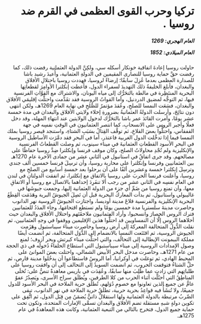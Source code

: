 <h1 dir="rtl">تركيا وحرب القوى العظمى في القرم ضد روسيا .</h1>

<h5 dir="rtl">العام الهجري:  1269

العام الميلادي: 1852

</h5>

<p dir="rtl">حاولت روسيا إعادةَ اتفاقية خونكار أسكله سي، ولكِنَّ الدولة العثمانية رفضت ذلك، كما رفضت حقَّ حماية روسيا للنصارى المقيمين في الدولةِ العثمانية، وأُعيدَ رشيد باشا للصدارة العظمى بعدما عُزِلَ سابقًا؛ إرضاءً لروسيا، فهددت روسيا باحتلالِ الأفلاق والبغدان، فأبلغ الخليفةُ ذلك التهديدَ لسفراء الدول، فأعطت إنكلترا الأوامِرَ لقطعاتِها البحرية المنتَظِرة في مالطة بالتحَرُّك إلى مياه اليونان، والاشتراك مع القوَّاتِ الفرنسية فيها، ثم التوجُّه لمضيق الدردنيل، وأما القواتُ الروسية فقد تقَدَّمت واحتلَّت إقليمَي الأفلاق والبغدان، فسَعَت النمسا للصلحِ، وعُقدَ مؤتمرٌ للصُّلحِ في نهاية العام 1269هـ، ولكن انتهى دون نتائِجَ، وأرسلت الدولةُ العثمانيةُ بضرورةِ إخلاء ولايتي الأفلاق والبغدان في مدة خمسة عشر يومًا، وأمرت القائدَ عمر باشا بالتحَرُّك لدخول الولايتين عند انتهاءِ المهلة، وقد دخل فعلًا وأجبر الروس على الانسحابِ، كما انتصر العثمانيون في الوقتِ نفسِه في جهة القفقاس، واحتلُّوا بعضَ القلاعِ، ثم توقَّف القِتالُ بسَبَبِ الشتاءِ، واستنجد قيصر روسيا بملك النمسا فيما إذا تدخَّلت الدول الغربية فاعتذر، أما في البحرِ فقد دمَّرَت الأساطيل الروسية في البحرِ الأسود القطعاتِ العثمانيةَ في ميناء سينوب، ثم وصلت القطعاتُ الفرنسية والإنكليزية ولم تُجْدِ محاولاتُ الصلح، وكان موقف فرنسا وإنكلترا ضِدَّ روسيا حفاظًا على مصالحهم. وقد جرى اتفاقٌ في استانبول في الثاني عشر من جمادى الآخرة عام 1270هـ بين العثمانيين وفرنسا وإنكلترا على محاربة روسيا، وأن ترسِلَ فرنسا خمسين ألف جندي وترسِلَ إنكلترا خمسة وعشرين ألفًا على أن يرحلوا بعد خمسةِ أسابيع من الصلحِ مع روسيا، وأعلنت فرنسا الحربَ على روسيا بالاتفاق مع إنكلترا، ثم اتفقت الدولتان في لندن في العام نفسِه في الثاني عشر من رجب ألا تنفَرِدَ إحداهما بالاتصال مع روسيا أو الاتفاقِ معها، وأن تمنع روسيا من ضَمِّ أي جزء من الدولة العثمانية إليها، وجمعت جيوشَها في غاليبولي واستانبول، ثم بدأت المعاركُ البحرية قبل أن تَصِلَ الجيوشُ البرية وهَدَمَت القِطَعُ البحرية الإنكليزية والفرنسية قلاعَ مدينة أوديسا، واجتازت الجيوشُ الروسية نهر الدانوب وحاصرت مدينةَ سلستريا مدة خمسين يومًا ولم تستطع اقتحامَها، وجاء المدَدُ للعثمانيين فترك الروس الحصارَ وانسحبوا، وأراد العثمانيون ملاحقَتَهم واحتلال الأفلاق والبغدان حيث أخلاهما الروس إلَّا أن النمساويين قد احتلُّوا هذين الإقليمين ووقفوا في وجهِ العثمانيين، ثم نقلت الدُّولُ المتحالفة المعركةَ إلى أرض روسيا وحاصرت ميناءَ سيباستبول وهَزَمت الجيوش الروسية، ثم اقتَنَعت النمسا بالانضمام إلى الدُّوَل المتحالفة، ثم انضمت أيضًا مملكة البيمونت الإيطالية إلى التحالُف، والتي احتلَّت ميناء كيرتش وبحر آزوف؛ لمنع وصول الإمدادات الروسية إلى ميناء سيباستبول التي استطاع الحلفاءُ دُخولَه في ذي الحجة من عام 1271هـ، وحاصرت مدخل البحر الأبيض الشمالي، واحتلت بعضَ الموانئ على المحيط الهادي، ثم توغلت في أوكرانيا، أما الروسُ فاستطاعوا أن يدخُلوا مدينة قارص، ثم حلَّ الشتاءُ فتوقفت الحروب، ثم انضمت السويدُ إلى التحالف إلى أن وافقت روسيا على طلباتِهم التي زادت عما طُلِبَ منها سابقًا، وعُقِدَت في باريس معاهدةٌ تنصُّ على: تُخلَى المناطِقُ التي احتُلَّت أثناء الحرب من كلا الطرفين، ويُطلَق سراح الأسرى، ويَصدُرُ عفوٌ عامٌّ عن جميع الذين تعاونوا مع خصومِ دُوَلهم، تُطلَق حرية الملاحة في البحر الأسود للدول جميعًا، ولا تُنشَأُ فيه قواعِدُ بحرية حربية، تطلَقُ حرية الملاحة في نهر الدانوب، تبقى الصِّربُ مرتبطة بالدولة العثمانية ولها استقلالٌ ذاتيٌّ يُضمَنُ مِن قِبَل الدول، ثم اتُّفِق على تكوين دولةٍ شبهِ مستقلة تضم الأفلاق والبغدان تسمَّى الإمارات المتحدة، وتكون تحت حماية جميع الدول، فتخرج بالتالي من التبعية العثمانية، وكانت هذه المعاهدةُ في عام 1275هـ.</p></br>
